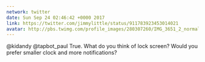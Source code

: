 ```yaml
---
network: twitter
date: Sun Sep 24 02:46:42 +0000 2017
link: https://twitter.com/jimmylittle/status/911783923453014021
avatar: http://pbs.twimg.com/profile_images/280307260/IMG_3651_2_normal.jpg
---
```


@kidandy @tapbot_paul True. What do you think of lock screen?  Would you prefer smaller clock and more notifications?
